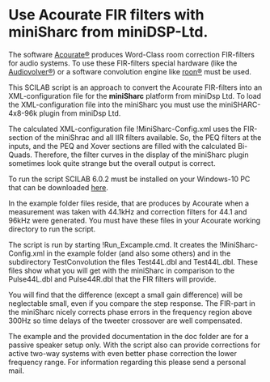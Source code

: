 Use Acourate FIR filters with miniSharc from miniDSP-Ltd.
=========================================================

The software [Acourate®](https://www.audiovero.de/en/) produces Word-Class room
correction FIR-filters for audio systems. To use these FIR-filters special
hardware (like the
[Audiovolver®](https://www.audiodata.eu/products/audiovolver.html)) or a
software convolution engine like [roon®](https://roonlabs.com/) must be used.

This SCILAB script is an approach to convert the Acourate FIR-filters into an
XML-configuration file for the **miniSharc** platform from miniDsp Ltd. To load
the XML-configuration file into the miniSharc you must use the miniSHARC-4x8-96k plugin from miniDsp Ltd.

The calculated XML-configuration file !MiniSharc-Config.xml uses the FIR-section
of the miniShrac and all IIR filters available. So, the PEQ filters at the
inputs, and the PEQ and Xover sections are filled with the calculated Bi-Quads.
Therefore, the filter curves in the display of the miniSharc plugin sometimes
look quite strange but the overall output is correct.

To run the script SCILAB 6.0.2 must be installed on your Windows-10 PC that can
be downloaded [here](https://www.scilab.org/download/6.0.2).

In the example folder files reside, that are produces by Acourate when a
measurement was taken with 44.1kHz and correction filters for 44.1 and 96kHz
were generated. You must have these files in your Acourate working directory to
run the script.

The script is run by starting !Run_Excample.cmd. It creates the
!MiniSharc-Config.xml in the example folder (and also some others) and in the
subdirectory TestConvolution the files Test44L.dbl and Test44L.dbl. These files
show what you will get with the miniSharc in comparison to the Pulse44L.dbl and
Pulse44R.dbl that the FIR filters will provide.

You will find that the difference (except a small gain difference) will be
neglectable small, even if you compare the step response. The FIR-part in the
miniSharc nicely corrects phase errors in the frequency region above 300Hz so
time delays of the tweeter crossover are well compensated.

The example and the provided documentation in the doc folder are for a
passive speaker setup only. With the script also can provide corrections for
active two-way systems with even better phase correction the lower frequency
range. For information regarding this please send a personal mail.
